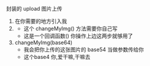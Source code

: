 封装的 upload 图片上传
1. 在你需要的地方引入我
2. <UploadImg callback={this.callback}></UploadImg>
    + 这个 changeMyImg() 方法需要你自己写 
    + 这是一个回调函数()
你操作上边这两步就够用了   
3. changeMyImg(base64) 
    + 我会把你上传的这张图片的 base54 当做参数传给你  
    + 这个base4 你,爱干嘛,干嘛去
